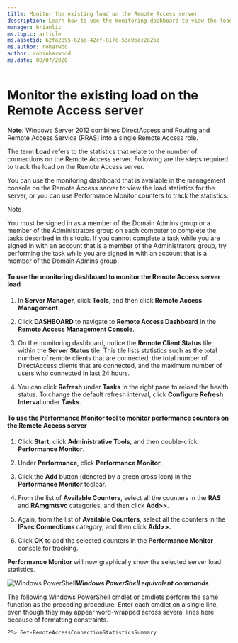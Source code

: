 ```yaml
---
title: Monitor the existing load on the Remote Access server
description: Learn how to use the monitoring dashboard to view the load statistics for the server, or you can use Performance Monitor counters to track the statistics.
manager: brianlic
ms.topic: article
ms.assetid: 62fa2895-62ae-42cf-817c-53e06ac2a26c
ms.author: roharwoo
author: robinharwood
ms.date: 08/07/2020
---
```

# Monitor the existing load on the Remote Access server

>

**Note:** Windows Server 2012 combines DirectAccess and Routing and Remote Access Service (RRAS) into a single Remote Access role.

The term **Load** refers to the statistics that relate to the number of connections on the Remote Access server. Following are the steps required to track the load on the Remote Access server.

You can use the monitoring dashboard that is available in the management console on the Remote Access server to view the load statistics for the server, or you can use Performance Monitor counters to track the statistics.

> [!NOTE]
> You must be signed in as a member of the Domain Admins group or a member of the Administrators group on each computer to complete the tasks described in this topic. If you cannot complete a task while you are signed in with an account that is a member of the Administrators group, try performing the task while you are signed in with an account that is a member of the Domain Admins group.

#### To use the monitoring dashboard to monitor the Remote Access server load

1.  In **Server Manager**, click **Tools**, and then click **Remote Access Management**.

2.  Click **DASHBOARD** to navigate to **Remote Access Dashboard** in the **Remote Access Management Console**.

3.  On the monitoring dashboard, notice the **Remote Client Status** tile within the **Server Status** tile. This tile lists statistics such as the total number of remote clients that are connected, the total number of DirectAccess clients that are connected, and the maximum number of users who connected in last 24 hours.

4.  You can click **Refresh** under **Tasks** in the right pane to reload the health status. To change the default refresh interval, click **Configure Refresh Interval** under **Tasks**.

#### To use the Performance Monitor tool to monitor performance counters on the Remote Access server

1.  Click **Start**, click **Administrative Tools**, and then double-click **Performance Monitor**.

2.  Under **Performance**, click **Performance Monitor**.

3.  Click the **Add** button (denoted by a green cross icon) in the **Performance Monitor** toolbar.

4.  From the list of **Available Counters**, select all the counters in the **RAS** and **RAmgmtsvc** categories, and then click **Add>>**.

5.  Again, from the list of **Available Counters**, select all the counters in the **IPsec Connections** category, and then click **Add>>.**

6.  Click **OK** to add the selected counters in the **Performance Monitor** console for tracking.

**Performance Monitor** will now graphically show the selected server load statistics.

![Windows PowerShell](../../../media/Monitor-the-existing-load-on-the-Remote-Access-server/PowerShellLogoSmall.gif)***<em>Windows PowerShell equivalent commands</em>***

The following Windows PowerShell cmdlet or cmdlets perform the same function as the preceding procedure. Enter each cmdlet on a single line, even though they may appear word-wrapped across several lines here because of formatting constraints.

```
PS> Get-RemoteAccessConnectionStatisticsSummary
```



